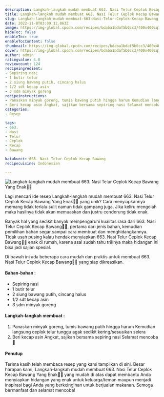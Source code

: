 ```yaml
---
description: Langkah-langkah mudah membuat 663. Nasi Telur Ceplok Kecap Bawang Yang Enak"
title: Langkah-langkah mudah membuat 663. Nasi Telur Ceplok Kecap Bawang Yang Enak
slug: Langkah-langkah-mudah-membuat-663-Nasi-Telur-Ceplok-Kecap-Bawang-Yang-Enak
date: 2022-11-8T03:09:12.063Z
image: https://img-global.cpcdn.com/recipes/bdaba1bdaf5b0cc3/400x400cq70/photo.jpg
hideToc: false
enableToc: true
enableTocContent: false
thumbnail: https://img-global.cpcdn.com/recipes/bdaba1bdaf5b0cc3/400x400cq70/photo.jpg
cover: https://img-global.cpcdn.com/recipes/bdaba1bdaf5b0cc3/400x400cq70/photo.jpg
author: admin
ratingvalue: 4.8
reviewcount: 124
recipeingredient:
- Sepiring nasi
- 1 butir telur
- 2 siung bawang putih, cincang halus
- 1/2 sdt kecap asin
- 3 sdm minyak goreng
recipeinstructions:
- Panaskan minyak goreng, tumis bawang putih hingga harum Kemudian langsung ceplok telur tunggu agak sedikit kering/sesuaikan selera
- Beri kecap asin Angkat, sajikan bersama sepiring nasi Selamat mencoba💜
categories:
- Resep

tags:
- 663.
- Nasi
- Telur
- Ceplok
- Kecap
- Bawang

katakunci: 663. Nasi Telur Ceplok Kecap Bawang
recipecuisine: Indonesian

---
```


![Langkah-langkah mudah membuat 663. Nasi Telur Ceplok Kecap Bawang Yang Enak👩‍🍳](https://img-global.cpcdn.com/recipes/bdaba1bdaf5b0cc3/400x400cq70/photo.jpg)

Lagi mencari ide resep Langkah-langkah mudah membuat 663. Nasi Telur Ceplok Kecap Bawang Yang Enak👩‍🍳 yang unik? Cara menyiapkannya memang tidak terlalu sulit namun tidak gampang juga. Jika keliru mengolah maka hasilnya tidak akan memuaskan dan justru cenderung tidak enak.

Banyak hal yang sedikit banyak mempengaruhi kualitas rasa dari 663. Nasi Telur Ceplok Kecap Bawang👩‍🍳, pertama dari jenis bahan, kemudian pemilihan bahan segar sampai cara membuat dan menghidangkannya. Tidak usah pusing kalau hendak menyiapkan 663. Nasi Telur Ceplok Kecap Bawang👩‍🍳 enak di rumah, karena asal sudah tahu triknya maka hidangan ini bisa jadi sajian spesial.

Di bawah ini ada beberapa cara mudah dan praktis untuk membuat 663. Nasi Telur Ceplok Kecap Bawang👩‍🍳 yang siap dikreasikan.

<!--inarticleads1-->

#### Bahan-bahan :

- Sepiring nasi
- 1 butir telur
- 2 siung bawang putih, cincang halus
- 1/2 sdt kecap asin
- 3 sdm minyak goreng

<!--inarticleads2-->

#### Langkah-langkah membuat :

1. Panaskan minyak goreng, tumis bawang putih hingga harum Kemudian langsung ceplok telur tunggu agak sedikit kering/sesuaikan selera
1. Beri kecap asin Angkat, sajikan bersama sepiring nasi Selamat mencoba💜

#### Penutup

Terima kasih telah membaca resep yang kami tampilkan di sini. Besar harapan kami, Langkah-langkah mudah membuat 663. Nasi Telur Ceplok Kecap Bawang Yang Enak👩‍🍳 yang mudah di atas dapat membantu Anda menyiapkan hidangan yang enak untuk keluarga/teman maupun menjadi inspirasi bagi Anda yang berkeinginan untuk berjualan makanan. Semoga bermanfaat dan selamat mencoba!